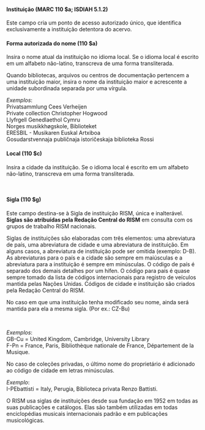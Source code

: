 #### **Instituição (MARC 110 $a; ISDIAH 5.1.2)**

Este campo cria um ponto de acesso autorizado único, que identifica exclusivamente a instituição detentora do acervo.

#### **Forma autorizada do nome (110 $a)**

Insira o nome atual da instituição no idioma local. Se o idioma local é escrito em um alfabeto não-latino, transcreva de uma forma transliterada.&nbsp;

Quando bibliotecas, arquivos ou centros de documentação pertencem a uma instituição maior, insira o nome da instituição maior e acrescente a unidade subordinada separada por uma vírgula.&nbsp;&nbsp;

_Exemplos_:  
Privatsammlung Cees Verheijen  
Private collection Christopher Hogwood  
Llyfrgell Genedlaethol Cymru  
Norges musikkhøgskole, Biblioteket  
ERESBIL - Musikaren Euskal Artxiboa  
Gosudarstvennaja publičnaja istoričeskaja biblioteka Rossi

####   

#### **Local (110 $c)**

Insira a cidade da instituição. Se o idioma local é escrito em um alfabeto não-latino, transcreva em uma forma transliterada.&nbsp;

**&nbsp;**

#### **Sigla (110 $g)**

Este campo destina-se à Sigla de instituição RISM, única e inalterável. **Siglas são atribuídas pela Redação Central do RISM** em consulta com os grupos de trabalho RISM nacionais.

Siglas de instituições são elaboradas com três elementos: uma abreviatura de país, uma abreviatura de cidade e uma abreviatura de instituição. Em alguns casos, a abreviatura de instituição pode ser omitida (exemplo: D-B). As abreviaturas para o país e a cidade são sempre em maiúsculas e a abreviatura para a instituição é sempre em minúsculas. O código de país é separado dos demais detalhes por um hífen. O código para país é quase sempre tomado da lista de códigos internacionais para registro de veículos mantida pelas Nações Unidas. Códigos de cidade e instituição são criados pela Redação Central do RISM.

No caso em que uma instituição tenha modificado seu nome, ainda será mantida para ela a mesma sigla. (Por ex.: CZ-Bu)

&nbsp;

_Exemplos_:  
GB-Cu = United Kingdom, Cambridge, University Library  
F-Pn = France, Paris, Bibliothèque nationale de France, Département de la Musique.

No caso de coleções privadas, o último nome do proprietário é adicionado ao código de cidade em letras minúsculas.

_Exemplo_:  
I-PEbattisti = Italy, Perugia, Biblioteca privata Renzo Battisti.

O RISM usa siglas de instituições desde sua fundação em 1952 em todas as suas publicações e catálogos. Elas são também utilizadas em todas enciclopédias musicais internacionais padrão e em publicações musicológicas.